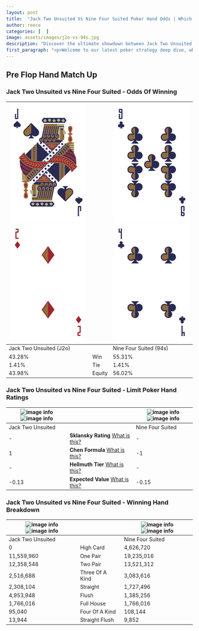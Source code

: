 ```yaml
---
layout: post
title:  "Jack Two Unsuited Vs Nine Four Suited Poker Hand Odds | Which Is The Better Hand In Poker? A Complete Guide"
author: reece
categories: [  ]
image: assets/images/j2o-vs-94s.jpg
description: "Discover the ultimate showdown between Jack Two Unsuited and Nine Four Suited in poker! Uncover the odds, strategies, and scenarios where one hand triumphs over the other. Get ready to up your poker game with this thrilling analysis."
first_paragraph: "<p>Welcome to our latest poker strategy deep dive, where we're pitting two distinct hands against each other in a high-stakes showdown: Jack Two Unsuited vs Nine Four Suited.</p><p>In the dynamic world of poker, every decision counts, and knowing which hand holds the upper hand is key to your success at the table.</p><p>In this article, we'll dissect these two hands, explore the scenarios where one dominates the other, and equip you with the knowledge to make strategic choices that can tip the odds in your favor.</p><p>Get ready to unravel the intriguing dynamics of these poker hands and elevate your game to new heights.</p>"
---
```




[comment]: # (sp0)

## Pre Flop Hand Match Up

<div class="table hand-ratings" markdown="1"> 



### Jack Two Unsuited vs Nine Four Suited - Odds Of Winning


    
| ![image info](assets/images/hand1/j.png) ![image info](assets/images/hand1/2o.png) |  | ![image info](assets/images/hand2/9.png) ![image info](assets/images/hand2/4.png) |
| -------- | -------- | -------- |
| Jack Two Unsuited (J2o) |  | Nine Four Suited (94s) |
| 43.28% | Win | 55.31% |
| 1.41% | Tie | 1.41% |
| 43.98% | Equity | 56.02% |




[comment]: # (sp1)



### Jack Two Unsuited vs Nine Four Suited - Limit Poker Hand Ratings


    
| ![image info](https://www.riverpairs.com/assets/images/hand1/j.png) ![image info](https://www.riverpairs.com/assets/images/hand1/2o.png) |  | ![image info](https://www.riverpairs.com/assets/images/hand2/9.png) ![image info](https://www.riverpairs.com/assets/images/hand2/4.png) |
| -------- | -------- | -------- |
| Jack Two Unsuited |  | Nine Four Suited |
| - | **Sklansky Rating** [What is this?](/sklansky-rating-explained) | - |
| 1 | **Chen Formula** [What is this?](/chen-formula-explained) | -1 |
| - | **Hellmuth Tier** [What is this?](/Hellmuth-tier-explained) | - |
| -0.13 | **Expected Value** [What is this?](/expected-value-explained) | -0.15 |




[comment]: # (sp2)



### Jack Two Unsuited vs Nine Four Suited - Winning Hand Breakdown


    
| ![image info](https://www.riverpairs.com/assets/images/hand1/j.png) ![image info](https://www.riverpairs.com/assets/images/hand1/2o.png) |  | ![image info](https://www.riverpairs.com/assets/images/hand2/9.png) ![image info](https://www.riverpairs.com/assets/images/hand2/4.png) |
| -------- | -------- | -------- |
| Jack Two Unsuited |  | Nine Four Suited |
| 0 | High Card | 4,626,720 |
| 11,559,960 | One Pair | 19,235,016 |
| 12,358,548 | Two Pair | 13,521,312 |
| 2,516,688 | Three Of A Kind | 3,083,616 |
| 2,308,104 | Straight | 1,727,496 |
| 4,953,948 | Flush | 1,385,256 |
| 1,766,016 | Full House | 1,766,016 |
| 95,040 | Four Of A Kind | 108,144 |
| 13,944 | Straight Flush | 9,852 |




[comment]: # (sp3)



</div>

[comment]: # (sp4)



[comment]: # (sp5)


